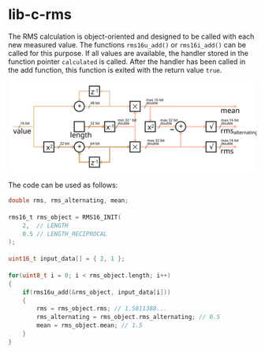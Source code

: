 # lib-c-rms

The RMS calculation is object-oriented and designed to be called with each new
measured value. The functions `rms16u_add()` or `rms16i_add()` can be called
for this purpose. If all values are available, the handler stored in the
function pointer `calculated` is called. After the handler has been called in
the add function, this function is exited with the return value `true`.

<img src="./readme_misc/signal_flow.svg" alt="The rms function signal plan." width="600"> 

The code can be used as follows:

```c
double rms, rms_alternating, mean;

rms16_t rms_object = RMS16_INIT(
    2,  // LENGTH
    0.5 // LENGTH_RECIPROCAL
);

uint16_t input_data[] = { 2, 1 };

for(uint8_t i = 0; i < rms_object.length; i++)
{
    if(rms16u_add(&rms_object, input_data[i]))
    {
        rms = rms_object.rms; // 1.5811388...
        rms_alternating = rms_object.rms_alternating; // 0.5
        mean = rms_object.mean; // 1.5
    }
}
```
